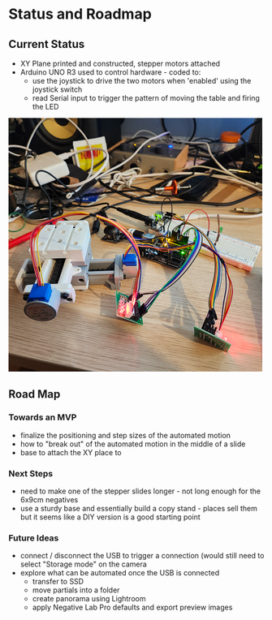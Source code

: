 # Status and Roadmap

## Current Status

- XY Plane printed and constructed, stepper motors attached
- Arduino UNO R3 used to control hardware - coded to:
  - use the joystick to drive the two motors when 'enabled' using the joystick switch
  - read Serial input to trigger the pattern of moving the table and firing the LED

![Image of my desk showing the assembled XY plane, Arduino board and the LED](/images/assembled.png)

## Road Map

### Towards an MVP

- finalize the positioning and step sizes of the automated motion
- how to "break out" of the automated motion in the middle of a slide
- base to attach the XY place to

### Next Steps

- need to make one of the stepper slides longer - not long enough for the 6x9cm negatives
- use a sturdy base and essentially build a copy stand - places sell them but it seems like a DIY version
  is a good starting point

### Future Ideas

- connect / disconnect the USB to trigger a connection (would still need to select "Storage mode" on the camera
- explore what can be automated once the USB is connected
  - transfer to SSD
  - move partials into a folder
  - create panorama using Lightroom
  - apply Negative Lab Pro defaults and export preview images



 
